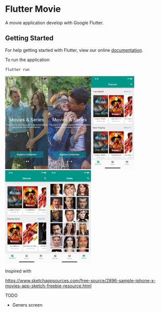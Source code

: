 # Flutter Movie

A movie application develop with Google Flutter.

## Getting Started

For help getting started with Flutter, view our online
[documentation](https://flutter.io/).

To run the application

`flutter run`

<img src="screenshots/1.png" height="302em"/><img src="screenshots/2.png" height="302em"/><img src="screenshots/3.png" height="302em"/><img src="screenshots/4.png" height="302em"/><img src="screenshots/5.png" height="302em"/>

Inspired with

https://www.sketchappsources.com/free-source/2896-sample-iphone-x-movies-app-sketch-freebie-resource.html

TODO
- Geners screen